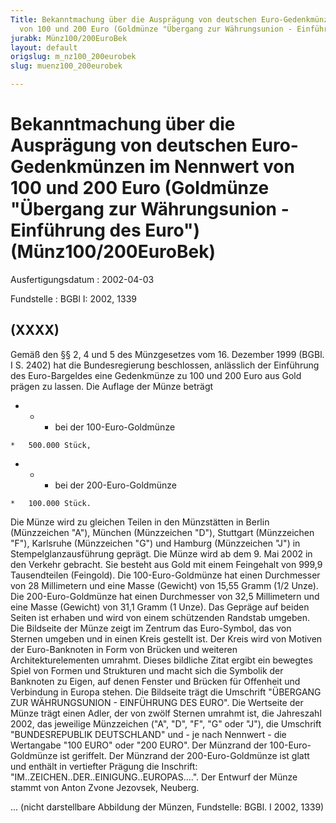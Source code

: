 ```yaml
---
Title: Bekanntmachung über die Ausprägung von deutschen Euro-Gedenkmünzen im Nennwert
  von 100 und 200 Euro (Goldmünze "Übergang zur Währungsunion - Einführung des Euro")
jurabk: Münz100/200EuroBek
layout: default
origslug: m_nz100_200eurobek
slug: muenz100_200eurobek

---
```


# Bekanntmachung über die Ausprägung von deutschen Euro-Gedenkmünzen im Nennwert von 100 und 200 Euro (Goldmünze "Übergang zur Währungsunion - Einführung des Euro") (Münz100/200EuroBek)

Ausfertigungsdatum
:   2002-04-03

Fundstelle
:   BGBl I: 2002, 1339

## (XXXX)

Gemäß den §§ 2, 4 und 5 des Münzgesetzes vom 16. Dezember 1999 (BGBl.
I S. 2402) hat die Bundesregierung beschlossen, anlässlich der
Einführung des Euro-Bargeldes eine Gedenkmünze zu 100 und 200 Euro aus
Gold prägen zu lassen.
Die Auflage der Münze beträgt

*    *   - bei der 100-Euro-Goldmünze

    *   500.000 Stück,


*    *   - bei der 200-Euro-Goldmünze

    *   100.000 Stück.



Die Münze wird zu gleichen Teilen in den Münzstätten in Berlin
(Münzzeichen "A"), München (Münzzeichen "D"), Stuttgart (Münzzeichen
"F"), Karlsruhe (Münzzeichen "G") und Hamburg (Münzzeichen "J") in
Stempelglanzausführung geprägt.
Die Münze wird ab dem 9. Mai 2002 in den Verkehr gebracht. Sie besteht
aus Gold mit einem Feingehalt von 999,9 Tausendteilen (Feingold). Die
100-Euro-Goldmünze hat einen Durchmesser von 28 Millimetern und eine
Masse (Gewicht) von 15,55 Gramm (1/2 Unze). Die 200-Euro-Goldmünze hat
einen Durchmesser von 32,5 Millimetern und eine Masse (Gewicht) von
31,1 Gramm (1 Unze). Das Gepräge auf beiden Seiten ist erhaben und
wird von einem schützenden Randstab umgeben.
Die Bildseite der Münze zeigt im Zentrum das Euro-Symbol, das von
Sternen umgeben und in einen Kreis gestellt ist. Der Kreis wird von
Motiven der Euro-Banknoten in Form von Brücken und weiteren
Architekturelementen umrahmt. Dieses bildliche Zitat ergibt ein
bewegtes Spiel von Formen und Strukturen und macht sich die Symbolik
der Banknoten zu Eigen, auf denen Fenster und Brücken für Offenheit
und Verbindung in Europa stehen. Die Bildseite trägt die Umschrift
"ÜBERGANG ZUR WÄHRUNGSUNION - EINFÜHRUNG DES EURO".
Die Wertseite der Münze trägt einen Adler, der von zwölf Sternen
umrahmt ist, die Jahreszahl 2002, das jeweilige Münzzeichen ("A", "D",
"F", "G" oder "J"), die Umschrift "BUNDESREPUBLIK DEUTSCHLAND" und -
je nach Nennwert - die Wertangabe "100 EURO" oder "200 EURO".
Der Münzrand der 100-Euro-Goldmünze ist geriffelt. Der Münzrand der
200-Euro-Goldmünze ist glatt und enthält in vertiefter Prägung die
Inschrift:
"IM..ZEICHEN..DER..EINIGUNG..EUROPAS....".
Der Entwurf der Münze stammt von Anton Zvone Jezovsek, Neuberg.

...
(nicht darstellbare Abbildung der Münzen,
Fundstelle: BGBl. I 2002, 1339)

